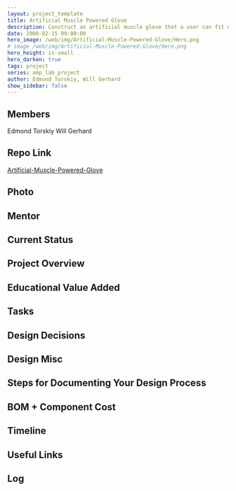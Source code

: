 ```yaml
---
layout: project_template
title: Artificial Muscle Powered Glove
description: Construct an artificial muscle glove that a user can fit on their hand that will increase the strength of the user as they open and close their grip.
date: 2000-02-15 09:00:00
hero_image: /web/img/Artificial-Muscle-Powered-Glove/Hero.png
# image /web/img/Artificial-Muscle-Powered-Glove/Hero.png
hero_height: is-small
hero_darken: true
tags: project
series: amp_lab_project
author: Edmond Torskiy, Will Gerhard
show_sidebar: false
---
```




## Members
Edmond Torskiy
Will Gerhard

## Repo Link
<a class="button is-link" href="https://github.com/Amp-Lab-at-VT/Artificial-Muscle-Powered-Glove" >Artificial-Muscle-Powered-Glove</a>

## Photo

## Mentor

## Current Status

## Project Overview


## Educational Value Added


## Tasks

## Design Decisions

## Design Misc

## Steps for Documenting Your Design Process

## BOM + Component Cost

## Timeline

## Useful Links

## Log
            